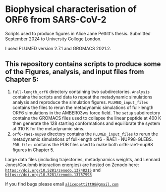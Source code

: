 # Biophysical characterisation of ORF6 from SARS-CoV-2 

Scripts used to produce figures in Alice Jane Pettitt's thesis. Submitted September 2024 to University College London. 

I used PLUMED version 2.7.1 and GROMACS 2021.2. 

## This repository contains scripts to produce some of the Figures, analysis, and input files from Chapter 5:
1. `full-length_orf6` directory containing two subdirectories. `Analysis` contains the scripts and data to repeat the metadynamic simulations analysis and reproduce the simulation figures. `PLUMED_input_files` contains the files to rerun the metadynamic simulations of full-length ORF6 simulations in the AMBER03ws force field. The `setup` subdirectory contains the GROMACS files used to collapse the linear peptide at 400 K then generate the 128 starting conformations and equilibrate the system at 310 K for the metadynamic sims. 
2. `orf6-rae1-nup98` directory contains the `PLUMED_input_files` to rerun the metadynamic simulations of full-length orf6 - RAE1 - NUP98-GLEBS. `PDB_files` contains the PDB files used to make both orf6-rae1-nup98 figures in Chapter 5.

Large data files (including trajectories, metadynamics weights, and Lennard Jones/Coulomb interaction energies) are hosted on Zenodo here: [`https://doi.org/10.5281/zenodo.13748215`](https://doi.org/10.5281/zenodo.13748215) and [`https://doi.org/10.5281/zenodo.13757998`](https://doi.org/10.5281/zenodo.13757998)

If you find bugs please email [`alicepettitt98@gmail.com`](alicepettitt98@gmail.com)

